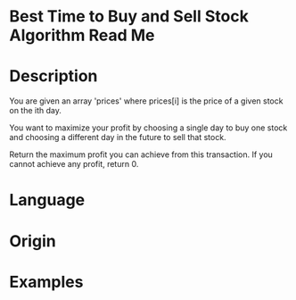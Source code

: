 # Best Time to Buy and Sell Stock Algorithm Read Me

# Description

You are given an array 'prices' where prices[i] is the price of a given stock on the ith day.

You want to maximize your profit by choosing a single day to buy one stock and choosing a different day in the future to sell that stock.

Return the maximum profit you can achieve from this transaction.  If you cannot achieve any profit, return 0.

# Language

# Origin

# Examples